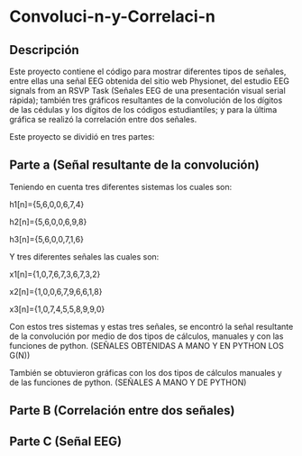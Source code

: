# Convoluci-n-y-Correlaci-n
## Descripción 
Este proyecto contiene el código para mostrar diferentes tipos de señales, entre ellas una señal EEG obtenida del sitio web Physionet, del estudio EEG signals from an RSVP Task (Señales EEG de una presentación visual serial rápida); también tres gráficos resultantes de la convolución de los dígitos de las cédulas y los dígitos de los códigos estudiantiles; y para la última gráfica se realizó la correlación entre dos señales.  

Este proyecto se dividió en tres partes: 
## Parte a (Señal resultante de la convolución) 

Teniendo en cuenta tres diferentes sistemas los cuales son: 

h1[n]={5,6,0,0,6,7,4}

h2[n]={5,6,0,0,6,9,8}

h3[n]={5,6,0,0,7,1,6}
 
Y tres diferentes señales las cuales son:

x1[n]={1,0,7,6,7,3,6,7,3,2}

x2[n]={1,0,0,6,7,9,6,6,1,8}

x3[n]={1,0,7,4,5,5,8,9,9,0}

Con estos tres sistemas y estas tres señales, se encontró la señal resultante de la convolución por medio de dos tipos de cálculos, manuales y con las funciones de python. 
 (SEÑALES OBTENIDAS A MANO Y EN PYTHON LOS G(N))

También se obtuvieron gráficas  con los dos tipos de cálculos manuales y de las funciones de python. 
(SEÑALES A MANO Y DE PYTHON) 

## Parte B (Correlación entre dos señales)   



## Parte C (Señal EEG) 


